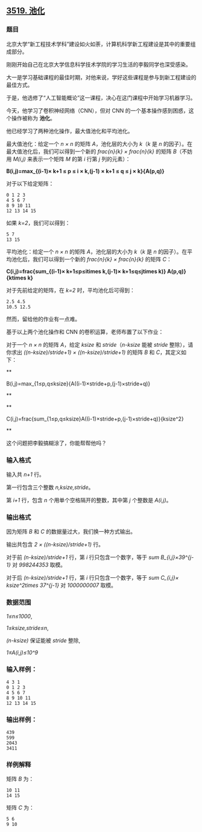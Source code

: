 ## [3519. 池化](https://www.acwing.com/problem/content/3522/)

### 题目

北京大学“新工程技术学科”建设如火如荼，计算机科学新工程建设是其中的重要组成部分。

刚刚开始自己在北京大学信息科学技术学院的学习生活的李毅同学也深受感染。

大一是学习基础课程的最佳时期，对他来说，学好这些课程是参与到新工程建设的最佳方式。

于是，他选修了“人工智能概论”这一课程，决心在这门课程中开始学习机器学习。

今天，他学习了卷积神经网络（CNN），但对 CNN 的一个基本操作感到困惑，这个操作被称为 **池化**。

他已经学习了两种池化操作，最大值池化和平均池化。

最大值池化：给定一个 *n × n* 的矩阵 *A*，池化层的大小为 *k*（*k* 是 *n* 的因子）。在最大值池化后，我们可以得到一个新的 *frac{n}{k} × frac{n}{k}* 的矩阵 *B*（不妨用 *M(i,j)* 来表示一个矩阵 *M* 的第 *i* 行第 *j* 列的元素）：

**B(i,j)=max_{(i-1)× k+1 ≤ p ≤ i × k,(j-1) × k+1 ≤ q ≤ j × k}⁡{A(p,q)}**

对于以下给定矩阵：

```
0 1 2 3
4 5 6 7
8 9 10 11
12 13 14 15
```

如果 *k=2*，我们可以得到：

```
5 7
13 15
```

平均池化：给定一个 *n × n* 的矩阵 *A*，池化层的大小为 *k*（*k* 是 *n* 的因子）。在平均池化后，我们可以得到一个新的 *frac{n}{k} × frac{n}{k}* 的矩阵 *C*：

**C(i,j)=frac{sum_{(i-1)× k+1≤p≤itimes k,(j-1)× k+1≤q≤jtimes k)} A(p,q)}{ktimes k}**

对于先前给定的矩阵，在 *k=2* 时，平均池化后可得到：

```
2.5 4.5
10.5 12.5
```

然而，留给他的作业有一点难。

基于以上两个池化操作和 CNN 的卷积运算，老师布置了以下作业：

对于一个 *n × n* 的矩阵 *A*，给定 *ksize* 和 *stride*（*n-ksize* 能被 *stride* 整除），请你求出 *((n-ksize)/stride+1) × ((n-ksize)/stride+1)* 的矩阵 *B* 和 *C*，其定义如下：

**

B(i,j)=max_{1≤p,q≤ksize}{A((i-1)×stride+p,(j-1)×stride+q)}

**

**

C(i,j)=frac{sum_{1≤p,q≤ksize}A((i-1)×stride+p,(j-1)×stride+q)}{ksize^2}

**

这个问题把李毅搞糊涂了，你能帮帮他吗？

### 输入格式

输入共 *n+1* 行。

第一行包含三个整数 *n,ksize,stride*。

第 *i+1* 行，包含 *n* 个用单个空格隔开的整数，其中第 *j* 个整数是 *A(i,j)*。

### 输出格式

因为矩阵 *B* 和 *C* 的数据量过大，我们换一种方式输出。

输出共包含 *2 × ((n-ksize)/stride+1)* 行。

对于前 *(n-ksize)/stride+1* 行，第 *i* 行只包含一个数字，等于 *sum B_{i,j}×39^{j-1}* 对 *998244353* 取模。

对于后 *(n-ksize)/stride+1* 行，第 *i* 行只包含一个数字，等于 *sum C_{i,j}× ksize^2times 37^{j-1}* 对 *1000000007* 取模。

### 数据范围

*1≤n≤1000*,

*1≤ksize,stride≤n*,

*(n-ksize)* 保证能被 *stride* 整除,

*1≤A(i,j)≤10^9*

### 输入样例：

```
4 3 1
0 1 2 3
4 5 6 7
8 9 10 11
12 13 14 15
```

### 输出样例：

```
439
599
2043
3411
```

### 样例解释

矩阵 *B* 为：

```
10 11
14 15
```

矩阵 *C* 为：

```
5 6
9 10
```
